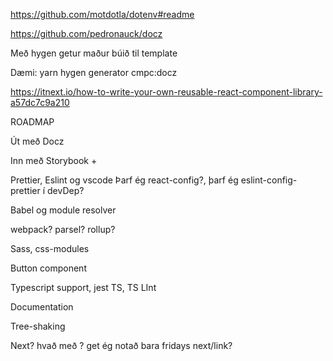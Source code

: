 https://github.com/motdotla/dotenv#readme

https://github.com/pedronauck/docz

Með hygen getur maður búið til template

Dæmi: yarn hygen generator cmpc:docz

https://itnext.io/how-to-write-your-own-reusable-react-component-library-a57dc7c9a210

ROADMAP

Út með Docz

Inn með Storybook + 

Prettier, Eslint og vscode
    Þarf ég react-config?, þarf ég eslint-config-prettier í devDep?

Babel og module resolver

webpack? parsel? rollup?

Sass, css-modules

Button component

Typescript support, jest TS, TS LInt

Documentation

Tree-shaking

Next? hvað með <Link> ? get ég notað bara fridays next/link?
